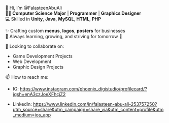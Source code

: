 👋 Hi, I’m @FalasteenAbuAli  
👩‍💻 **Computer Science Major** | **Programmer** | **Graphics Designer**  
💻 Skilled in **Unity**, **Java**, **MySQL**, **HTML**, **PHP**  

✨ Crafting custom **menus**, **logos**, **posters** for businesses  
🌱 Always learning, growing, and striving for tomorrow 💪  

💞️ Looking to collaborate on:  
- Game Development Projects  
- Web Development  
- Graphic Design Projects  

📫 How to reach me:  
- IG: https://www.instagram.com/phoenix_digistudio/profilecard/?igsh=enA3czJoeXFhcjZ2
  
- LinkedIn: https://www.linkedin.com/in/falasteen-abu-ali-253757250?utm_source=share&utm_campaign=share_via&utm_content=profile&utm_medium=ios_app


